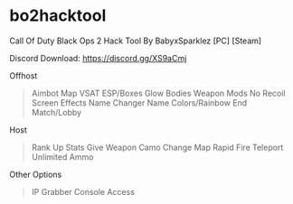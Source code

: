 # bo2hacktool
Call Of Duty Black Ops 2 Hack Tool By BabyxSparklez
[PC] [Steam]

Discord Download: https://discord.gg/XS9aCmj

Offhost
> Aimbot
> Map VSAT
> ESP/Boxes
> Glow Bodies
> Weapon Mods
> No Recoil
> Screen Effects
> Name Changer
> Name Colors/Rainbow
> End Match/Lobby

Host
> Rank Up Stats
> Give Weapon Camo
> Change Map
> Rapid Fire
> Teleport
> Unlimited Ammo

Other Options
> IP Grabber
> Console Access
